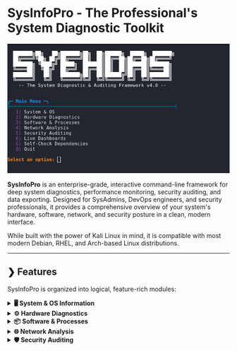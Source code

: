 # SysInfoPro - The Professional's System Diagnostic Toolkit

![SysInfoPro Logo](https://raw.githubusercontent.com/Opselon/SysInfoPro-Kali/main/assets/sysinfopro_logo.png) <!-- You will need to create and upload this image to your repo -->

**SysInfoPro** is an enterprise-grade, interactive command-line framework for deep system diagnostics, performance monitoring, security auditing, and data exporting. Designed for SysAdmins, DevOps engineers, and security professionals, it provides a comprehensive overview of your system's hardware, software, network, and security posture in a clean, modern interface.

While built with the power of Kali Linux in mind, it is compatible with most modern Debian, RHEL, and Arch-based Linux distributions.

---

## ❯ Features

SysInfoPro is organized into logical, feature-rich modules:

<details>
<summary><strong>🖥️ System & OS Information</strong></summary>

-   Full OS, Distribution, and Kernel Details
-   System Uptime, Load Average & Real-time Entropy
-   Currently Logged-in Users & Last Login History
-   Security Module Status (SELinux/AppArmor)
-   World Clock for Major Timezones
</details>

<details>
<summary><strong>⚙️ Hardware Diagnostics</strong></summary>

-   **Pro GPU Monitoring**: Auto-detects NVIDIA/AMD GPUs and uses `nvidia-smi`/`rocm-smi` for detailed stats on temperature, fan speed, power draw, and VRAM usage.
-   Detailed CPU Information (Model, Cores, Threads, Virtualization)
-   Comprehensive Memory (RAM) and SWAP Usage
-   Disk Filesystem Usage & Block Device Layout (`lsblk`)
-   **S.M.A.R.T. Health Status**: Checks the health of all detected storage devices.
-   Motherboard & BIOS/UEFI Information (`dmidecode`)
</details>

<details>
<summary><strong>📦 Software & Processes</strong></summary>

-   Top Processes sorted by CPU and Memory usage
-   Systemd Service Status (highlights failed units)
-   Installed Package Counts for major package managers (APT, DNF/YUM, Pacman)
-   Container & Virtualization Detection (Docker, Podman, systemd-detect-virt)
</details>

<details>
<summary><strong>🌐 Network Analysis</strong></summary>

-   Full listing of Network Interfaces, IP Addresses, and Routing Tables
-   List of all Listening TCP/UDP Ports
-   Current DNS Server Configuration
-   Firewall Status detection for `ufw`, `firewalld`, and `iptables`
-   **Internet Speed Test**: On-demand bandwidth test using `speedtest-cli`.
</details>

<details>
<summary><strong>🛡️ Security Auditing</strong></summary>

-   List of recent failed login attempts (`lastb`)
-   Recent `sudo` command execution history
-   On-demand Rootkit Scanning with `rkhunter`
</_details_>

<details>
<summary><strong>📊 Live Dashboards</strong></summary>

-   **Process Monitor**: Live, interactive process list using `htop`.
-   **Disk I/O Monitor**: Real-time disk read/write activity with `iotop`.
-   **Network Bandwidth Monitor**: Live network traffic visualization with `bmon`.
</details>

<details>
<summary><strong>🚀 Framework Features</strong></summary>

-   **Data Export**: Export full system reports in **JSON** or **HTML** format for automation and record-keeping.
-   **Dependency Self-Check**: A built-in tool to verify that all necessary helper utilities are installed.
-   **Robust & Intuitive UI**: A hierarchical menu system that is fast, clear, and prevents user error.
-   **Root Privilege Awareness**: The script warns you if it's not run with `sudo`, as some features require elevated permissions.
</details>

---

## ❯ Preview

![SysInfoPro Menu Preview](https://raw.githubusercontent.com/Opselon/SysInfoPro-Kali/main/assets/sysinfopro_logo.png) <!-- You will need to create and upload this image to your repo -->

---

## ❯ Fast Run Commands (Installation)

Get up and running in under a minute. Simply clone the repository, make the script executable, and run it with `sudo` for full functionality.

```bash
# 1. Clone the repository
git clone https://github.com/Opselon/SysInfoPro-Kali.git

# 2. Navigate into the directory
cd SysInfoPro-Kali

# 3. Make the script executable
chmod +x sysinfo.sh

# 4. Run the script with root privileges
sudo ./sysinfo.sh
